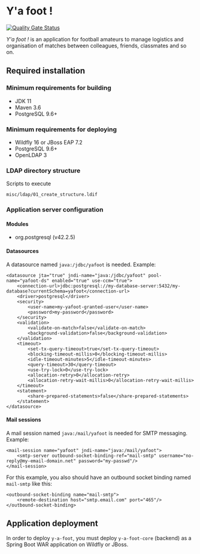 # Y'a foot !

[![Quality Gate Status](https://sonarcloud.io/api/project_badges/measure?project=net.andresbustamante%3Ay-a-foot&metric=alert_status)](https://sonarcloud.io/dashboard?id=net.andresbustamante%3Ay-a-foot)

*Y'a foot !* is an application for football amateurs to manage logistics and organisation of matches between colleagues,
friends, classmates and so on.

## Required installation

### Minimum requirements for building

* JDK 11
* Maven 3.6
* PostgreSQL 9.6+

### Minimum requirements for deploying

* Wildfly 16 or JBoss EAP 7.2
* PostgreSQL 9.6+
* OpenLDAP 3

### LDAP directory structure

Scripts to execute

    misc/ldap/01_create_structure.ldif
    
### Application server configuration

#### Modules

* org.postgresql (v42.2.5)

#### Datasources

A datasource named `java:/jdbc/yafoot` is needed. Example:

    <datasource jta="true" jndi-name="java:/jdbc/yafoot" pool-name="yafoot-ds" enabled="true" use-ccm="true">
        <connection-url>jdbc:postgresql://my-database-server:5432/my-database?currentSchema=yafoot</connection-url>
        <driver>postgresql</driver>
        <security>
            <user-name>my-yafoot-granted-user</user-name>
            <password>my-password</password>
        </security>
        <validation>
            <validate-on-match>false</validate-on-match>
            <background-validation>false</background-validation>
        </validation>
        <timeout>
            <set-tx-query-timeout>true</set-tx-query-timeout>
            <blocking-timeout-millis>0</blocking-timeout-millis>
            <idle-timeout-minutes>5</idle-timeout-minutes>
            <query-timeout>30</query-timeout>
            <use-try-lock>0</use-try-lock>
            <allocation-retry>0</allocation-retry>
            <allocation-retry-wait-millis>0</allocation-retry-wait-millis>
        </timeout>
        <statement>
            <share-prepared-statements>false</share-prepared-statements>
        </statement>
    </datasource>

#### Mail sessions

A mail session named `java:/mail/yafoot` is needed for SMTP messaging. Example:

    <mail-session name="yafoot" jndi-name="java:/mail/yafoot">
        <smtp-server outbound-socket-binding-ref="mail-smtp" username="no-reply@my-email-domain.net" password="my-passwd"/>
    </mail-session>

For this example, you also should have an outbound socket binding named `mail-smtp` like this:

    <outbound-socket-binding name="mail-smtp">
        <remote-destination host="smtp.email.com" port="465"/>
    </outbound-socket-binding>

## Application deployment

In order to deploy `y-a-foot`, you must deploy `y-a-foot-core` (backend) as a Spring Boot WAR application on Wildfly or JBoss.
